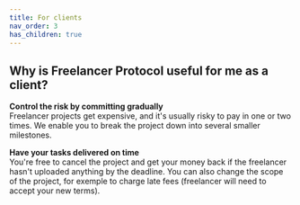 ```yaml
---
title: For clients
nav_order: 3
has_children: true
---
```


## Why is Freelancer Protocol useful for me as a client?

**Control the risk by committing gradually**  
 Freelancer projects get expensive, and it's usually risky to pay in one or two times. We enable you to break the project down into several smaller milestones.

**Have your tasks delivered on time**  
 You're free to cancel the project and get your money back if the freelancer hasn't uploaded anything by the deadline. You can also change the scope of the project, for exemple to charge late fees (freelancer will need to accept your new terms).
